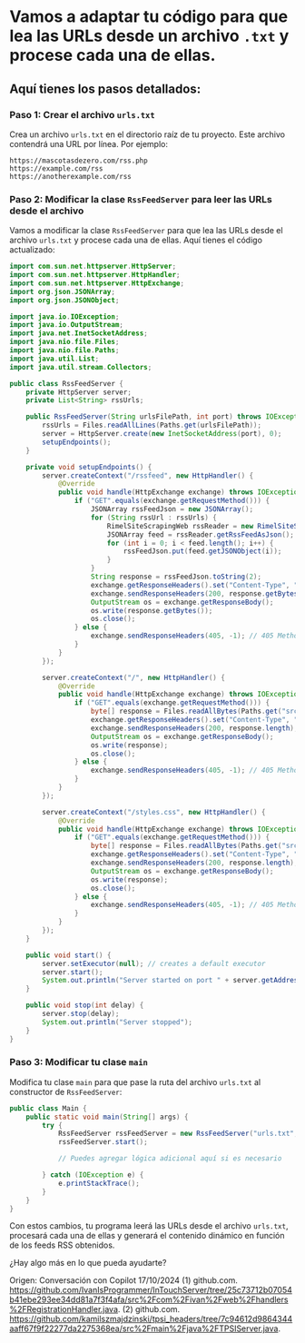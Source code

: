 # Vamos a adaptar tu código para que lea las URLs desde un archivo `.txt` y procese cada una de ellas.

## Aquí tienes los pasos detallados:

### Paso 1: Crear el archivo `urls.txt`

Crea un archivo `urls.txt` en el directorio raíz de tu proyecto. Este archivo contendrá una URL por línea. Por ejemplo:

```
https://mascotasdezero.com/rss.php
https://example.com/rss
https://anotherexample.com/rss
```

### Paso 2: Modificar la clase `RssFeedServer` para leer las URLs desde el archivo

Vamos a modificar la clase `RssFeedServer` para que lea las URLs desde el archivo `urls.txt` y procese cada una de ellas. Aquí tienes el código actualizado:

```java
import com.sun.net.httpserver.HttpServer;
import com.sun.net.httpserver.HttpHandler;
import com.sun.net.httpserver.HttpExchange;
import org.json.JSONArray;
import org.json.JSONObject;

import java.io.IOException;
import java.io.OutputStream;
import java.net.InetSocketAddress;
import java.nio.file.Files;
import java.nio.file.Paths;
import java.util.List;
import java.util.stream.Collectors;

public class RssFeedServer {
    private HttpServer server;
    private List<String> rssUrls;

    public RssFeedServer(String urlsFilePath, int port) throws IOException {
        rssUrls = Files.readAllLines(Paths.get(urlsFilePath));
        server = HttpServer.create(new InetSocketAddress(port), 0);
        setupEndpoints();
    }

    private void setupEndpoints() {
        server.createContext("/rssfeed", new HttpHandler() {
            @Override
            public void handle(HttpExchange exchange) throws IOException {
                if ("GET".equals(exchange.getRequestMethod())) {
                    JSONArray rssFeedJson = new JSONArray();
                    for (String rssUrl : rssUrls) {
                        RimelSiteScrapingWeb rssReader = new RimelSiteScrapingWeb(rssUrl);
                        JSONArray feed = rssReader.getRssFeedAsJson();
                        for (int i = 0; i < feed.length(); i++) {
                            rssFeedJson.put(feed.getJSONObject(i));
                        }
                    }
                    String response = rssFeedJson.toString(2);
                    exchange.getResponseHeaders().set("Content-Type", "application/json");
                    exchange.sendResponseHeaders(200, response.getBytes().length);
                    OutputStream os = exchange.getResponseBody();
                    os.write(response.getBytes());
                    os.close();
                } else {
                    exchange.sendResponseHeaders(405, -1); // 405 Method Not Allowed
                }
            }
        });

        server.createContext("/", new HttpHandler() {
            @Override
            public void handle(HttpExchange exchange) throws IOException {
                if ("GET".equals(exchange.getRequestMethod())) {
                    byte[] response = Files.readAllBytes(Paths.get("src/main/webapp/index.html"));
                    exchange.getResponseHeaders().set("Content-Type", "text/html");
                    exchange.sendResponseHeaders(200, response.length);
                    OutputStream os = exchange.getResponseBody();
                    os.write(response);
                    os.close();
                } else {
                    exchange.sendResponseHeaders(405, -1); // 405 Method Not Allowed
                }
            }
        });

        server.createContext("/styles.css", new HttpHandler() {
            @Override
            public void handle(HttpExchange exchange) throws IOException {
                if ("GET".equals(exchange.getRequestMethod())) {
                    byte[] response = Files.readAllBytes(Paths.get("src/main/webapp/styles.css"));
                    exchange.getResponseHeaders().set("Content-Type", "text/css");
                    exchange.sendResponseHeaders(200, response.length);
                    OutputStream os = exchange.getResponseBody();
                    os.write(response);
                    os.close();
                } else {
                    exchange.sendResponseHeaders(405, -1); // 405 Method Not Allowed
                }
            }
        });
    }

    public void start() {
        server.setExecutor(null); // creates a default executor
        server.start();
        System.out.println("Server started on port " + server.getAddress().getPort());
    }

    public void stop(int delay) {
        server.stop(delay);
        System.out.println("Server stopped");
    }
}
```

### Paso 3: Modificar tu clase `main`

Modifica tu clase `main` para que pase la ruta del archivo `urls.txt` al constructor de `RssFeedServer`:

```java
public class Main {
    public static void main(String[] args) {
        try {
            RssFeedServer rssFeedServer = new RssFeedServer("urls.txt", 8000);
            rssFeedServer.start();

            // Puedes agregar lógica adicional aquí si es necesario

        } catch (IOException e) {
            e.printStackTrace();
        }
    }
}
```

Con estos cambios, tu programa leerá las URLs desde el archivo `urls.txt`, procesará cada una de ellas y generará el contenido dinámico en función de los feeds RSS obtenidos.

¿Hay algo más en lo que pueda ayudarte?

Origen: Conversación con Copilot 17/10/2024
(1) github.com. https://github.com/IvanIsProgrammer/InTouchServer/tree/25c73712b07054b41ebe293ee34dd81a7f3f4afa/src%2Fcom%2Fivan%2Fweb%2Fhandlers%2FRegistrationHandler.java.
(2) github.com. https://github.com/kamilszmajdzinski/tpsi_headers/tree/7c94612d9864344aaff67f9f22277da2275368ea/src%2Fmain%2Fjava%2FTPSIServer.java.

